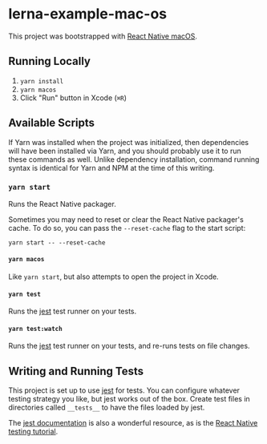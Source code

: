# lerna-example-mac-os

This project was bootstrapped with [React Native macOS](https://github.com/ptmt/react-native-macos).

## Running Locally

1. `yarn install`
2. `yarn macos`
3. Click "Run" button in Xcode (`⌘R`)

## Available Scripts

If Yarn was installed when the project was initialized, then dependencies will have been installed via Yarn, and you should probably use it to run these commands as well. Unlike dependency installation, command running syntax is identical for Yarn and NPM at the time of this writing.

### `yarn start`

Runs the React Native packager.

Sometimes you may need to reset or clear the React Native packager's cache. To do so, you can pass the `--reset-cache` flag to the start script:

```
yarn start -- --reset-cache
```

#### `yarn macos`

Like `yarn start`, but also attempts to open the project in Xcode.

#### `yarn test`

Runs the [jest](https://github.com/facebook/jest) test runner on your tests.

#### `yarn test:watch`

Runs the [jest](https://github.com/facebook/jest) test runner on your tests, and re-runs tests on file changes.

## Writing and Running Tests

This project is set up to use [jest](https://facebook.github.io/jest/) for tests. You can configure whatever testing strategy you like, but jest works out of the box. Create test files in directories called `__tests__` to have the files loaded by jest. 

The [jest documentation](https://facebook.github.io/jest/docs/getting-started.html) is also a wonderful resource, as is the [React Native testing tutorial](https://facebook.github.io/jest/docs/tutorial-react-native.html).
